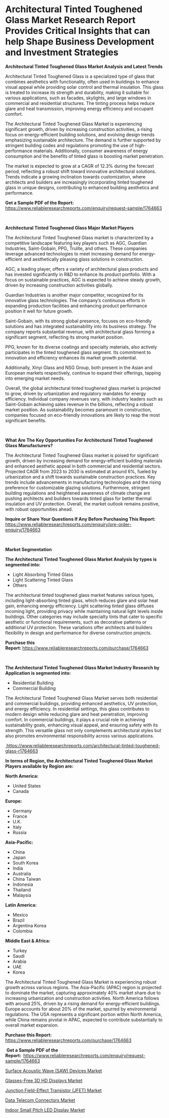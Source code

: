 <p><h1>Architectural Tinted Toughened Glass Market Research Report Provides Critical Insights that can help Shape Business Development and Investment Strategies</h1></p><p><strong>Architectural Tinted Toughened Glass Market Analysis and Latest Trends</strong></p>
<p><p>Architectural Tinted Toughened Glass is a specialized type of glass that combines aesthetics with functionality, often used in buildings to enhance visual appeal while providing solar control and thermal insulation. This glass is treated to increase its strength and durability, making it suitable for various applications, such as facades, skylights, and large windows in commercial and residential structures. The tinting process helps reduce glare and heat transmission, improving energy efficiency and occupant comfort.</p><p>The Architectural Tinted Toughened Glass Market is experiencing significant growth, driven by increasing construction activities, a rising focus on energy-efficient building solutions, and evolving design trends emphasizing sustainable architecture. The demand is further supported by stringent building codes and regulations promoting the use of high-performance materials. Additionally, consumer awareness of energy consumption and the benefits of tinted glass is boosting market penetration. </p><p>The market is expected to grow at a CAGR of 12.3% during the forecast period, reflecting a robust shift toward innovative architectural solutions. Trends indicate a growing inclination towards customization, where architects and builders are increasingly incorporating tinted toughened glass in unique designs, contributing to enhanced building aesthetics and performance.</p></p>
<p><strong>Get a Sample PDF of the Report:&nbsp;</strong> <a href="https://www.reliableresearchreports.com/enquiry/request-sample/1764663?utm_campaign=83&utm_medium=2&utm_source=Github&utm_content=ia&utm_term=06042025&utm_id=architectural-tinted-toughened-glass">https://www.reliableresearchreports.com/enquiry/request-sample/1764663</a></p>
<p>&nbsp;</p>
<p><strong>Architectural Tinted Toughened Glass Major Market Players</strong></p>
<p><p>The Architectural Tinted Toughened Glass market is characterized by a competitive landscape featuring key players such as AGC, Guardian Industries, Saint-Gobain, PPG, Trulite, and others. These companies leverage advanced technologies to meet increasing demand for energy-efficient and aesthetically pleasing glass solutions in construction.</p><p>AGC, a leading player, offers a variety of architectural glass products and has invested significantly in R&D to enhance its product portfolio. With a focus on sustainable practices, AGC is expected to achieve steady growth, driven by increasing construction activities globally.</p><p>Guardian Industries is another major competitor, recognized for its innovative glass technologies. The company’s continuous efforts in expanding production facilities and enhancing product performance position it well for future growth.</p><p>Saint-Gobain, with its strong global presence, focuses on eco-friendly solutions and has integrated sustainability into its business strategy. The company reports substantial revenue, with architectural glass forming a significant segment, reflecting its strong market position.</p><p>PPG, known for its diverse coatings and specialty materials, also actively participates in the tinted toughened glass segment. Its commitment to innovation and efficiency enhances its market growth potential.</p><p>Additionally, Xinyi Glass and NSG Group, both present in the Asian and European markets respectively, continue to expand their offerings, tapping into emerging market needs.</p><p>Overall, the global architectural tinted toughened glass market is projected to grow, driven by urbanization and regulatory mandates for energy efficiency. Individual company revenues vary, with industry leaders such as Saint-Gobain achieving sales revenue in the billions, reflecting a robust market position. As sustainability becomes paramount in construction, companies focused on eco-friendly innovations are likely to reap the most significant benefits.</p></p>
<p>&nbsp;</p>
<p><strong>What Are The Key Opportunities For Architectural Tinted Toughened Glass Manufacturers?</strong></p>
<p><p>The Architectural Tinted Toughened Glass market is poised for significant growth, driven by increasing demand for energy-efficient building materials and enhanced aesthetic appeal in both commercial and residential sectors. Projected CAGR from 2023 to 2030 is estimated at around 6%, fueled by urbanization and a shift towards sustainable construction practices. Key trends include advancements in manufacturing technologies and the rising preference for customizable glazing solutions. Furthermore, stringent building regulations and heightened awareness of climate change are pushing architects and builders towards tinted glass for better thermal insulation and UV protection. Overall, the market outlook remains positive, with robust opportunities ahead.</p></p>
<p><strong>Inquire or Share Your Questions If Any Before Purchasing This Report:</strong> <a href="https://www.reliableresearchreports.com/enquiry/pre-order-enquiry/1764663?utm_campaign=83&utm_medium=2&utm_source=Github&utm_content=ia&utm_term=06042025&utm_id=architectural-tinted-toughened-glass">https://www.reliableresearchreports.com/enquiry/pre-order-enquiry/1764663</a></p>
<p>&nbsp;</p>
<p><strong>Market Segmentation</strong></p>
<p><strong>The Architectural Tinted Toughened Glass Market Analysis by types is segmented into:</strong></p>
<p><ul><li>Light Absorbing Tinted Glass</li><li>Light Scattering Tinted Glass</li><li>Others</li></ul></p>
<p><p>The architectural tinted toughened glass market features various types, including light-absorbing tinted glass, which reduces glare and solar heat gain, enhancing energy efficiency. Light scattering tinted glass diffuses incoming light, providing privacy while maintaining natural light levels inside buildings. Other categories may include specialty tints that cater to specific aesthetic or functional requirements, such as decorative patterns or additional UV protection. These variations offer architects and builders flexibility in design and performance for diverse construction projects.</p></p>
<p><strong>Purchase this Report:&nbsp;</strong><a href="https://www.reliableresearchreports.com/purchase/1764663?utm_campaign=83&utm_medium=2&utm_source=Github&utm_content=ia&utm_term=06042025&utm_id=architectural-tinted-toughened-glass">https://www.reliableresearchreports.com/purchase/1764663</a></p>
<p>&nbsp;</p>
<p><strong>The Architectural Tinted Toughened Glass Market Industry Research by Application is segmented into:</strong></p>
<p><ul><li>Residential Building</li><li>Commercial Building</li></ul></p>
<p><p>The Architectural Tinted Toughened Glass Market serves both residential and commercial buildings, providing enhanced aesthetics, UV protection, and energy efficiency. In residential settings, this glass contributes to modern design while reducing glare and heat penetration, improving comfort. In commercial buildings, it plays a crucial role in achieving sustainability goals, enhancing visual appeal, and ensuring safety with its strength. This versatile glass not only complements architectural styles but also promotes environmental responsibility across various applications.</p></p>
<p><a href="https://www.reliableresearchreports.com/architectural-tinted-toughened-glass-r1764663?utm_campaign=83&utm_medium=2&utm_source=Github&utm_content=ia&utm_term=06042025&utm_id=architectural-tinted-toughened-glass">&nbsp;https://www.reliableresearchreports.com/architectural-tinted-toughened-glass-r1764663</a></p>
<p><strong>In terms of Region, the Architectural Tinted Toughened Glass Market Players available by Region are:</strong></p>
<p>
    <p> <strong> North America: </strong>
        <ul>
            <li>United States</li>
            <li>Canada</li>
        </ul>
        </p> 
    <p> <strong> Europe: </strong>
        <ul>
            <li>Germany</li>
            <li>France</li>
            <li>U.K.</li>
            <li>Italy</li>
            <li>Russia</li>
        </ul>
        </p> 
    <p> <strong> Asia-Pacific: </strong>
        <ul>
            <li>China</li>
            <li>Japan</li>
            <li>South Korea</li>
            <li>India</li>
            <li>Australia</li>
            <li>China Taiwan</li>
            <li>Indonesia</li>
            <li>Thailand</li>
            <li>Malaysia</li>
        </ul>
        </p> 
    <p> <strong> Latin America: </strong>
        <ul>
            <li>Mexico</li>
            <li>Brazil</li>
            <li>Argentina Korea</li>
            <li>Colombia</li>
        </ul>
        </p> 
    <p> <strong> Middle East & Africa: </strong>
        <ul>
            <li>Turkey</li>
            <li>Saudi</li>
            <li>Arabia</li>
            <li>UAE</li>
            <li>Korea</li>
        </ul>
    </p>
    </p>
<p><p>The Architectural Tinted Toughened Glass Market is experiencing robust growth across various regions. The Asia-Pacific (APAC) region is projected to dominate the market, capturing approximately 40% market share due to increasing urbanization and construction activities. North America follows with around 25%, driven by a rising demand for energy-efficient buildings. Europe accounts for about 20% of the market, spurred by environmental regulations. The USA represents a significant portion within North America, while China remains pivotal in APAC, expected to contribute substantially to overall market expansion.</p></p>
<p><strong>Purchase this Report: </strong><a href="https://www.reliableresearchreports.com/purchase/1764663?utm_campaign=83&utm_medium=2&utm_source=Github&utm_content=ia&utm_term=06042025&utm_id=architectural-tinted-toughened-glass">https://www.reliableresearchreports.com/purchase/1764663</a></p>
<p>&nbsp;<strong>Get a Sample PDF of the Report:&nbsp;&nbsp;</strong><a href="https://www.reliableresearchreports.com/enquiry/request-sample/1764663?utm_campaign=83&utm_medium=2&utm_source=Github&utm_content=ia&utm_term=06042025&utm_id=architectural-tinted-toughened-glass">https://www.reliableresearchreports.com/enquiry/request-sample/1764663</a></p>
<p><strong></strong></p>
<p><p><a href="https://github.com/baheraennika/Market-Research-Report-List-1/blob/main/surface-acoustic-wave-saw-devices-market.md?utm_campaign=83&utm_medium=2&utm_source=Github&utm_content=ia&utm_term=06042025&utm_id=architectural-tinted-toughened-glass">Surface Acoustic Wave (SAW) Devices Market</a></p><p><a href="https://github.com/helmeludu/Market-Research-Report-List-1/blob/main/glasses-free-3d-hd-displays-market.md?utm_campaign=83&utm_medium=2&utm_source=Github&utm_content=ia&utm_term=06042025&utm_id=architectural-tinted-toughened-glass">Glasses-Free 3D HD Displays Market</a></p><p><a href="https://github.com/adelanwkadua/Market-Research-Report-List-1/blob/main/junction-field-effect-transistor-jfet-market.md?utm_campaign=83&utm_medium=2&utm_source=Github&utm_content=ia&utm_term=06042025&utm_id=architectural-tinted-toughened-glass">Junction Field-Effect Transistor (JFET) Market</a></p><p><a href="https://github.com/mokeleveisel/Market-Research-Report-List-1/blob/main/data-telecom-connectors-market.md?utm_campaign=83&utm_medium=2&utm_source=Github&utm_content=ia&utm_term=06042025&utm_id=architectural-tinted-toughened-glass">Data Telecom Connectors Market</a></p><p><a href="https://github.com/elroddrewspm/Market-Research-Report-List-1/blob/main/indoor-small-pitch-led-display-market.md?utm_campaign=83&utm_medium=2&utm_source=Github&utm_content=ia&utm_term=06042025&utm_id=architectural-tinted-toughened-glass">Indoor Small Pitch LED Display Market</a></p></p>